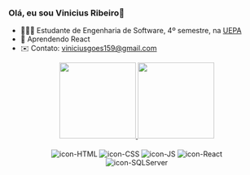 ### Olá, eu sou Vinicius Ribeiro👋

- 👨🏻‍🎓 Estudante de Engenharia de Software, 4º semestre, na <a href="https://www.uepa.br/">UEPA</a>
- 🌱 Aprendendo React
- ✉️ Contato: viniciusgoes159@gmail.com

<div align="center">
  <a href="https://github.com/duribeiro">
    <img height="150em" src="https://github-readme-stats.vercel.app/api?username=Viniciusrbr&count_private=true&include_all_commits=true&show_icons=true&theme=react&hide_border=false&show_owner=true"/>
    <img height="150em" src="https://github-readme-stats.vercel.app/api/top-langs/?username=Viniciusrbr&theme=react&hide_border=false&&layout=compact"/>
  </a>
</div>



<div align="center" valign="top" "><br>
  <img align="center" alt="icon-HTML"       src="https://img.shields.io/badge/HTML5-E34F26?style=for-the-badge&logo=html5&logoColor=white">
  <img align="center" alt="icon-CSS"        src="https://img.shields.io/badge/CSS3-1572B6?style=for-the-badge&logo=css3&logoColor=white">
  <img align="center" alt="icon-JS"         src="https://img.shields.io/badge/JavaScript-F7DF1E?style=for-the-badge&logo=javascript&logoColor=black">
  <img align="center" alt="icon-React"      src="https://img.shields.io/badge/React-20232A?style=for-the-badge&logo=react&logoColor=61DAFB"> <br>
  <img align="center" alt="icon-SQLServer"  src="https://img.shields.io/badge/Microsoft_SQL_Server-CC2927?style=for-the-badge&logo=microsoft-sql-server&logoColor=white">
</div>

